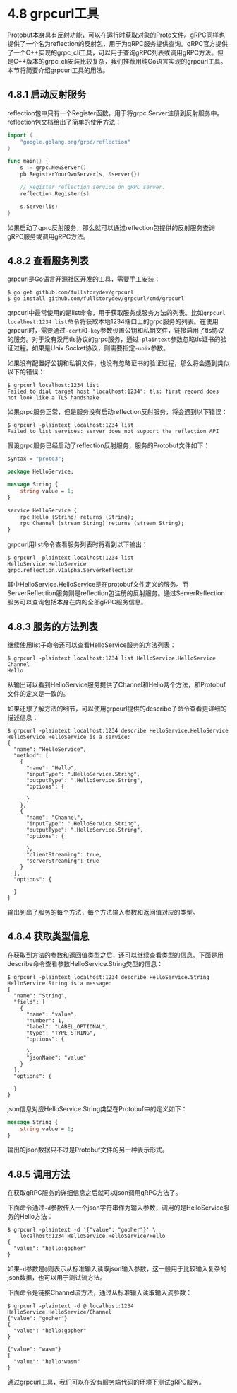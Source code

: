 
# 4.8 grpcurl工具

Protobuf本身具有反射功能，可以在运行时获取对象的Proto文件。gRPC同样也提供了一个名为reflection的反射包，用于为gRPC服务提供查询。gRPC官方提供了一个C++实现的grpc_cli工具，可以用于查询gRPC列表或调用gRPC方法。但是C++版本的grpc_cli安装比较复杂，我们推荐用纯Go语言实现的grpcurl工具。本节将简要介绍grpcurl工具的用法。

## 4.8.1 启动反射服务

reflection包中只有一个Register函数，用于将grpc.Server注册到反射服务中。reflection包文档给出了简单的使用方法：

```go
import (
	"google.golang.org/grpc/reflection"
)

func main() {
	s := grpc.NewServer()
	pb.RegisterYourOwnServer(s, &server{})

	// Register reflection service on gRPC server.
	reflection.Register(s)

	s.Serve(lis)
}
```

如果启动了gprc反射服务，那么就可以通过reflection包提供的反射服务查询gRPC服务或调用gRPC方法。

## 4.8.2 查看服务列表

grpcurl是Go语言开源社区开发的工具，需要手工安装：

```
$ go get github.com/fullstorydev/grpcurl
$ go install github.com/fullstorydev/grpcurl/cmd/grpcurl
```

grpcurl中最常使用的是list命令，用于获取服务或服务方法的列表。比如`grpcurl localhost:1234 list`命令将获取本地1234端口上的grpc服务的列表。在使用grpcurl时，需要通过`-cert`和`-key`参数设置公钥和私钥文件，链接启用了tls协议的服务。对于没有没用tls协议的grpc服务，通过`-plaintext`参数忽略tls证书的验证过程。如果是Unix Socket协议，则需要指定`-unix`参数。

如果没有配置好公钥和私钥文件，也没有忽略证书的验证过程，那么将会遇到类似以下的错误：

```shell
$ grpcurl localhost:1234 list
Failed to dial target host "localhost:1234": tls: first record does not look like a TLS handshake
```

如果grpc服务正常，但是服务没有启动reflection反射服务，将会遇到以下错误：

```shell
$ grpcurl -plaintext localhost:1234 list
Failed to list services: server does not support the reflection API
```

假设grpc服务已经启动了reflection反射服务，服务的Protobuf文件如下：

```protobuf
syntax = "proto3";

package HelloService;

message String {
	string value = 1;
}

service HelloService {
	rpc Hello (String) returns (String);
	rpc Channel (stream String) returns (stream String);
}
```

grpcurl用list命令查看服务列表时将看到以下输出：

```shell
$ grpcurl -plaintext localhost:1234 list
HelloService.HelloService
grpc.reflection.v1alpha.ServerReflection
```

其中HelloService.HelloService是在protobuf文件定义的服务。而ServerReflection服务则是reflection包注册的反射服务。通过ServerReflection服务可以查询包括本身在内的全部gRPC服务信息。

## 4.8.3 服务的方法列表

继续使用list子命令还可以查看HelloService服务的方法列表：

```shell
$ grpcurl -plaintext localhost:1234 list HelloService.HelloService
Channel
Hello
```

从输出可以看到HelloService服务提供了Channel和Hello两个方法，和Protobuf文件的定义是一致的。

如果还想了解方法的细节，可以使用grpcurl提供的describe子命令查看更详细的描述信息：

```
$ grpcurl -plaintext localhost:1234 describe HelloService.HelloService
HelloService.HelloService is a service:
{
  "name": "HelloService",
  "method": [
    {
      "name": "Hello",
      "inputType": ".HelloService.String",
      "outputType": ".HelloService.String",
      "options": {

      }
    },
    {
      "name": "Channel",
      "inputType": ".HelloService.String",
      "outputType": ".HelloService.String",
      "options": {

      },
      "clientStreaming": true,
      "serverStreaming": true
    }
  ],
  "options": {

  }
}
```

输出列出了服务的每个方法，每个方法输入参数和返回值对应的类型。


## 4.8.4 获取类型信息

在获取到方法的参数和返回值类型之后，还可以继续查看类型的信息。下面是用describe命令查看参数HelloService.String类型的信息：

```shell
$ grpcurl -plaintext localhost:1234 describe HelloService.String
HelloService.String is a message:
{
  "name": "String",
  "field": [
    {
      "name": "value",
      "number": 1,
      "label": "LABEL_OPTIONAL",
      "type": "TYPE_STRING",
      "options": {

      },
      "jsonName": "value"
    }
  ],
  "options": {

  }
}
```

json信息对应HelloService.String类型在Protobuf中的定义如下：

```protobuf
message String {
	string value = 1;
}
```

输出的json数据只不过是Protobuf文件的另一种表示形式。

## 4.8.5 调用方法

在获取gRPC服务的详细信息之后就可以json调用gRPC方法了。

下面命令通过`-d`参数传入一个json字符串作为输入参数，调用的是HelloService服务的Hello方法：

```shell
$ grpcurl -plaintext -d '{"value": "gopher"}' \
	localhost:1234 HelloService.HelloService/Hello
{
  "value": "hello:gopher"
}
```

如果`-d`参数是`@`则表示从标准输入读取json输入参数，这一般用于比较输入复杂的json数据，也可以用于测试流方法。

下面命令是链接Channel流方法，通过从标准输入读取输入流参数：

```shell
$ grpcurl -plaintext -d @ localhost:1234 HelloService.HelloService/Channel
{"value": "gopher"}
{
  "value": "hello:gopher"
}

{"value": "wasm"}
{
  "value": "hello:wasm"
}
```

通过grpcurl工具，我们可以在没有服务端代码的环境下测试gRPC服务。
